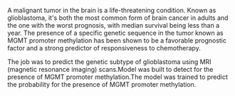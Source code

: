 A malignant tumor in the brain is a life-threatening condition. Known as glioblastoma, it's both the most common form of brain cancer in adults and the one with the worst prognosis, with median survival being less than a year. The presence of a specific genetic sequence in the tumor known as MGMT promoter methylation has been shown to be a favorable prognostic factor and a strong predictor of responsiveness to chemotherapy.


The job was to predict the genetic subtype of glioblastoma using MRI (magnetic resonance imaging) scans.Model was built to detect for the presence of MGMT promoter methylation.The model was trained to predict the probability for the presence of MGMT promoter methylation.
